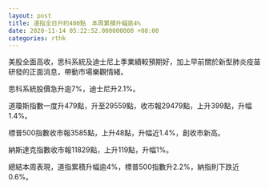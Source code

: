 ```yaml
---
layout: post
title: 道指全日升約400點　本周累積升幅逾4%
date: 2020-11-14 05:22:52.000000000 +08:00
categories: rthk
---
```


美股全面高收，思科系統及迪士尼上季業績較預期好，加上早前關於新型肺炎疫苗研發的正面消息，帶動市場樂觀情緒。

思科系統股價急升逾7%，迪士尼升2.1%。

道瓊斯指數一度升479點，升至29559點，收市報29479點，上升399點，升幅1.4%。

標普500指數收市報3585點，上升48點，升幅近1.4%，創收市新高。

納斯達克指數收市報11829點，上升119點，升幅1%。

總結本周表現，道指累積升幅逾4%，標普500指數升2.2%，納指則下跌近0.6%。
